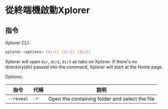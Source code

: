 # 從終端機啟動Xplorer

## 指令

Xplorer CLI:

```bash
xplorer <options> [dir1] [dir2] [dir3]
```

Xplorer will open `dir`, `dir2`, `dir3` as tabs on Xplorer. If there's no directory(dir) passed into the command, Xplorer will start at the Home page.

Options:

| 指令         | 代稱   | 說明                                             |
| ---------- | ---- | ---------------------------------------------- |
| `--reveal` | `-r` | Open the containing folder and select the file |
